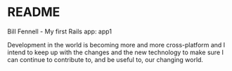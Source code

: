 # README

Bill Fennell - My first Rails app: app1

Development in the world is becoming more and more cross-platform
and I intend to keep up with the changes and the new technology
to make sure I can continue to contribute to, and be useful to,
our changing world.

